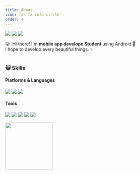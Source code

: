 ```yaml
---
title: About
icon: fas fa-info-circle
order: 4
---
```

<p>
  <a href="http://sey2.github.io" target="_blank"><img src="https://img.shields.io/badge/blog-FECC00?style=flat-square&logo=Bloglovin&logoColor=white"/></a>
   <a href="https://www.facebook.com/profile.php?id=100003781218202" target="_blank"><img src="https://img.shields.io/badge/Facebook-1877F2?style=flat-square&logo=facebook&logoColor=white"/></a>
    <a href="https://www.instagram.com/casio2978" target="_blank"> <img src="https://img.shields.io/badge/@casio2978-E4405F?style=flat-square&logo=Instagram&logoColor=white"/></a>

</p>

<p>
  😛&nbsp; Hi there! I'm <b>mobile app develope Student </b> using Android  🚀<br/>
  I hope to develop every beautiful things. ✨ <br/><br/>
</p>

### 😺 Skills
#### Platforms & Languages
<p>
<a>  <img src="https://img.shields.io/badge/Android-3DDC84?style=flat-square&logo=Android&logoColor=white"/></a>
  <a><img src="https://img.shields.io/badge/C Language-yellow?style=flat&logo=c&logoColor=white"/></a>
  <a><img src="https://img.shields.io/badge/Java-007396?style=flat-square&logo=Java&logoColor=white"/></a>

</p>

#### Tools
<p>
 <a> <img src="https://img.shields.io/badge/Visual_Studio-5C2D91?style=flat-square&logo=Visual-Studio&logoColor=white"/></a>
 <a> <img src="https://img.shields.io/badge/Visual_Studio_Code-007ACC?style=flat-square&logo=Visual-Studio-Code&logoColor=white"/></a>
 <a> <img src="https://img.shields.io/badge/Eclips_IDE-2C2255?style=flat-square&logo=Eclipse&logoColor=white"/></a>
 <a> <img src="https://img.shields.io/badge/Android_Studio-sky?style=flat-square&logo=AndroidStudio&logoColor=white"/></a>
 <a> <img src="https://img.shields.io/badge/Git-F05032?style=flat-square&logo=Git&logoColor=white"/></a>
</p>


<img src = "https://user-images.githubusercontent.com/54762273/147843353-69dff244-584e-42af-a147-33bde0f64d6d.png" width="150" height="150"> 

